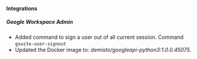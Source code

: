 
#### Integrations
##### Google Workspace Admin
- Added command to sign a user out of all current session. 
Command `gsuite-user-signout`
- Updated the Docker image to: *demisto/googleapi-python3:1.0.0.45075*.
